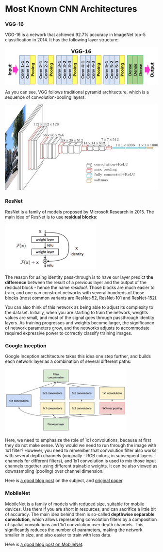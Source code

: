# Most Known CNN Architectures

### VGG-16

VGG-16 is a network that achieved 92.7% accuracy in ImageNet top-5 classification in 2014. It has the following layer structure:

![ImageNet Layers](images/vgg-16-arch1.jpg)

As you can see, VGG follows traditional pyramid architecture, which is a sequence of convolution-pooling layers.

![ImageNet Pyramid](images/vgg-16-arch.jpg)

### ResNet

ResNet is a family of models proposed by Microsoft Research in 2015. The main idea of ResNet is to use **residual blocks**:

<img src="images/resnet-block.png" width="300"/>

The reason for using identity pass-through is to have our layer predict **the difference** between the result of a previous layer and the output of the residual block - hence the name *residual*. Those blocks are much easier to train, and one can construct networks with several hundreds of those blocks (most common variants are ResNet-52, ResNet-101 and ResNet-152).

You can also think of this network as being able to adjust its complexity to the dataset. Initially, when you are starting to train the network, weights values are small, and most of the signal goes through passthrough identity layers. As training progresses and weights become larger, the significance of network parameters grow, and the networks adjusts to accommodate required expressive power to correctly classify training images.

### Google Inception

Google Inception architecture takes this idea one step further, and builds each network layer as a combination of several different paths:

<img src="images/inception.png" width="400"/>

Here, we need to emphasize the role of 1x1 convolutions, because at first they do not make sense. Why would we need to run through the image with 1x1 filter? However, you need to remember that convolution filter also works with several depth channels (originally - RGB colors, in subsequent layers - channels for different filters), and 1x1 convolution is used to mix those input channels together using different trainable weights. It can be also viewed as downsampling (pooling) over channel dimension.

Here is [a good blog post](https://medium.com/analytics-vidhya/talented-mr-1x1-comprehensive-look-at-1x1-convolution-in-deep-learning-f6b355825578) on the subject, and [original paper](https://arxiv.org/pdf/1312.4400.pdf).

### MobileNet

MobileNet is a family of models with reduced size, suitable for mobile devices. Use them if you are short in resources, and can sacrifice a little bit of accuracy. The main idea behind them is so-called **depthwise separable convolution**, which allows representing convolution filters by a composition of spatial convolutions and 1x1 convolution over depth channels. This significantly reduces the number of parameters, making the network smaller in size, and also easier to train with less data.

Here is [a good blog post on MobileNet](https://medium.com/analytics-vidhya/image-classification-with-mobilenet-cc6fbb2cd470).
